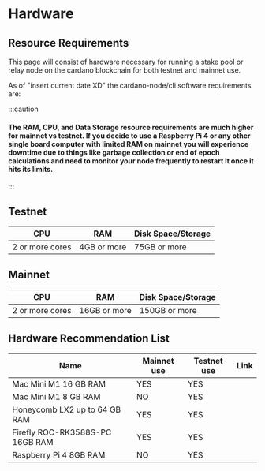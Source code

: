 

# Hardware

## Resource Requirements

This page will consist of hardware necessary for running a stake pool or relay node on the cardano blockchain for both testnet and mainnet use.


As of "insert current date XD" the cardano-node/cli software requirements are:

:::caution
#### The RAM, CPU, and Data Storage resource requirements are much higher for mainnet vs testnet. If you decide to use a Raspberry Pi 4 or any other single board computer with limited RAM on mainnet you will experience downtime due to things like garbage collection or end of epoch calculations and need to monitor your node frequently to restart it once it hits its limits.
:::

## Testnet
| CPU             | RAM         | Disk Space/Storage |
|-----------------|-------------|--------------------|
| 2 or more cores | 4GB or more | 75GB or more       |

## Mainnet
| CPU             | RAM          | Disk Space/Storage |
|-----------------|--------------|--------------------|
| 2 or more cores | 16GB or more | 150GB or more      |






## Hardware Recommendation List

| **Name**                        | **Mainnet use** | **Testnet use** | **Link** |
|---------------------------------|-----------------|-----------------|----------|
| Mac Mini M1 16 GB RAM           | YES             | YES             |          |
| Mac Mini M1 8 GB RAM            | NO              | YES             |          |
| Honeycomb LX2 up to 64 GB RAM   | YES             | YES             |          |
| Firefly ROC-RK3588S-PC 16GB RAM | YES             | YES             |          |
| Raspberry Pi 4 8GB RAM          | NO              | YES             |          |
